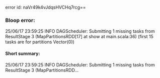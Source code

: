 error id: naVr49k4vJdqsHVCHq7rcg==
### Bloop error:

25/06/17 23:59:25 INFO DAGScheduler: Submitting 1 missing tasks from ResultStage 3 (MapPartitionsRDD[17] at show at main.scala:36) (first 15 tasks are for partitions Vector(0))
#### Short summary: 

25/06/17 23:59:25 INFO DAGScheduler: Submitting 1 missing tasks from ResultStage 3 (MapPartitionsRDD...